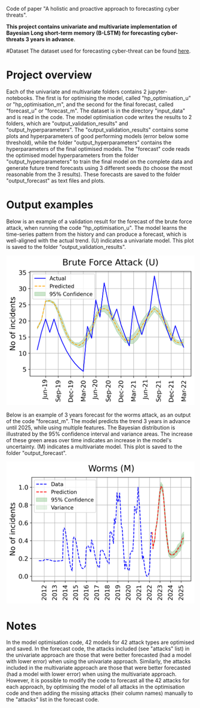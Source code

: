 Code of paper "A holistic and proactive approach to forecasting cyber threats".

**This project contains univariate and multivariate implementation of Bayesian Long short-term memory (B-LSTM) for forecasting cyber-threats 3 years in advance**.

#Dataset
The dataset used for forecasting cyber-threat can be found [here](https://github.com/zaidalmahmoud/Cyber-threat-forecast/blob/main/univariate/input_data/T-HMGDN-F-0711-0322.csv).

# Project overview
Each of the univariate and multivariate folders contains 2 jupyter-notebooks. The first is for optimising the model, called "hp_optimisation_u" or "hp_optimisation_m", and the second for the final forecast, called "forecast_u" or "forecast_m". The dataset is in the directory "input_data" and is read in the code. The model optimisation code writes the results to 2 folders, which are "output_validation_results" and "output_hyperparameters". The "output_validation_results" contains some plots and hyperparameters of good performing models (error below some threshold), while the folder "output_hyperparameters" contains the hyperparameters of the final optimised models. The "forecast" code reads the optimised model hyperparameters from the folder "output_hyperparameters" to train the final model on the complete data and generate future trend forecasts using 3 different seeds (to choose the most reasonable from the 3 results). These forecasts are saved to the folder "output_forecast" as text files and plots.

# Output examples
Below is an example of a validation result for the forecast of the brute force attack, when running the code "hp_optimisation_u". The model learns the time-series pattern from the history and can produce a forecast, which is well-aligned with the actual trend. (U) indicates a univariate model. This plot is saved to the folder "output_validation_results".

<p align="center">
<a href="url"><img src="./univariate/output_validation_results/Brute%20Force%20Attack_t_7.png" align="centre"  width="700"   ></a>
</p>


Below is an example of 3 years forecast for the worms attack, as an output of the code "forecast_m". The model predicts the trend 3 years in advance until 2025, while using multiple features. The Bayesian distribution is illustrated by the 95% confidence interval and variance areas. The increase of these green areas over time indicates an increase in the model's uncertainty. (M) indicates a multivariate model. This plot is saved to the folder "output_forecast".

<p align="center">
<a href="url"><img src="./multivariate/output_forecast/Worms1.png" align="centre"  width="700"   ></a>
</p>


# Notes
In the model optimisation code, 42 models for 42 attack types are optimised and saved. In the forecast code, the attacks included (see "attacks" list) in the univariate approach are those that were better forecasted (had a model with lower error) when using the univariate approach. Similarly, the attacks included in the multivariate approach are those that were better forecasted (had a model with lower error) when using the multivariate approach. However, it is possible to modify the code to forecast all the 42 attacks for each approach, by optimising the model of all attacks in the optimisation code and then adding the missing attacks (their column names) manually to the "attacks" list in the forecast code.





